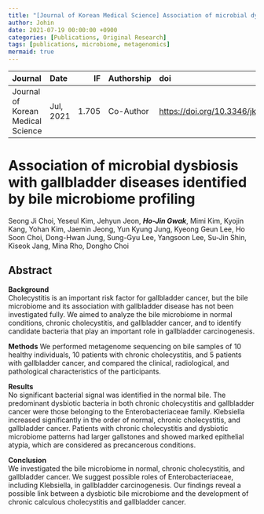 ```yaml
---
title: "[Journal of Korean Medical Science] Association of microbial dysbiosis with gallbladder diseases identified by bile microbiome profiling"
author: Johin
date: 2021-07-19 00:00:00 +0900
categories: [Publications, Original Research]
tags: [publications, microbiome, metagenomics]
mermaid: true
---
```



| Journal  | Date      | IF | Authorship   | doi                      |
|:---------|:----------|---:|:-------------|:----------------------|
| Journal of Korean Medical Science | Jul, 2021 | 1.705 | Co-Author | <https://doi.org/10.3346/jkms.2021.36.e189> |

# Association of microbial dysbiosis with gallbladder diseases identified by bile microbiome profiling  
Seong Ji Choi, Yeseul Kim, Jehyun Jeon, ***Ho-Jin Gwak***, Mimi Kim, Kyojin Kang, Yohan Kim, Jaemin Jeong, Yun Kyung Jung, Kyeong Geun Lee, Ho Soon Choi, Dong-Hwan Jung, Sung-Gyu Lee, Yangsoon Lee, Su-Jin Shin, Kiseok Jang, Mina Rho, Dongho Choi

## Abstract

**Background**  
Cholecystitis is an important risk factor for gallbladder cancer, but the bile microbiome and its association with gallbladder disease has not been investigated fully. We aimed to analyze the bile microbiome in normal conditions, chronic cholecystitis, and gallbladder cancer, and to identify candidate bacteria that play an important role in gallbladder carcinogenesis.

**Methods** 
We performed metagenome sequencing on bile samples of 10 healthy individuals, 10 patients with chronic cholecystitis, and 5 patients with gallbladder cancer, and compared the clinical, radiological, and pathological characteristics of the participants. 

**Results**  
No significant bacterial signal was identified in the normal bile. The predominant dysbiotic bacteria in both chronic cholecystitis and gallbladder cancer were those belonging to the Enterobacteriaceae family. Klebsiella increased significantly in the order of normal, chronic cholecystitis, and gallbladder cancer. Patients with chronic cholecystitis and dysbiotic microbiome patterns had larger gallstones and showed marked epithelial atypia, which are considered as precancerous conditions.

**Conclusion**  
We investigated the bile microbiome in normal, chronic cholecystitis, and gallbladder cancer. We suggest possible roles of Enterobacteriaceae, including Klebsiella, in gallbladder carcinogenesis. Our findings reveal a possible link between a dysbiotic bile microbiome and the development of chronic calculous cholecystitis and gallbladder cancer.
